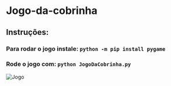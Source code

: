 # Jogo-da-cobrinha

<h2>Instruções:</h2>

<h3>Para rodar o jogo instale: <code>python -m pip install pygame</code></h3>

<h3>Rode o jogo com: <code>python JogoDaCobrinha.py</code></h3>


![Jogo](https://user-images.githubusercontent.com/87334467/196014385-23954b9c-54cd-45f6-865b-61dc6240b854.png)
